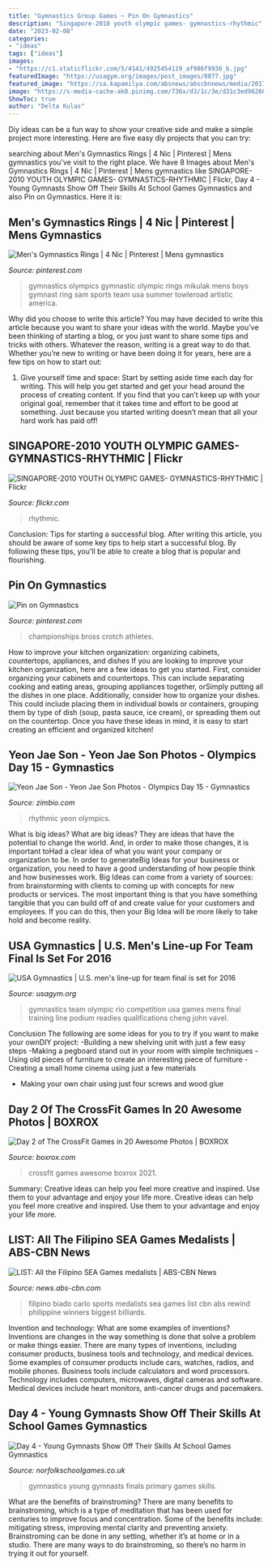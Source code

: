 ```yaml
---
title: "Gymnastics Group Games ~ Pin On Gymnastics"
description: "Singapore-2010 youth olympic games- gymnastics-rhythmic"
date: "2023-02-08"
categories:
- "ideas"
tags: ["ideas"]
images:
- "https://c1.staticflickr.com/5/4141/4925454119_af906f9936_b.jpg"
featuredImage: "https://usagym.org/images/post_images/8877.jpg"
featured_image: "https://sa.kapamilya.com/absnews/abscbnnews/media/2017/sports/08/30/seag-billiards-carlo-biado.jpg?ext=.jpg"
image: "https://s-media-cache-ak0.pinimg.com/736x/d3/1c/3e/d31c3ed96260c30f14dbda79c0e94a68.jpg"
ShowToc: true
author: "Delta Kulas"
---
```



Diy ideas can be a fun way to show your creative side and make a simple project more interesting. Here are five easy diy projects that you can try: 

	

		
searching about Men&#039;s Gymnastics Rings | 4 Nic | Pinterest | Mens gymnastics you've visit to the right place. We have 8 Images about Men&#039;s Gymnastics Rings | 4 Nic | Pinterest | Mens gymnastics like SINGAPORE-2010 YOUTH OLYMPIC GAMES- GYMNASTICS-RHYTHMIC | Flickr, Day 4 - Young Gymnasts Show Off Their Skills At School Games Gymnastics and also Pin on Gymnastics. Here it is:
		
    
## Men&#039;s Gymnastics Rings | 4 Nic | Pinterest | Mens Gymnastics

<img loading=lazy src="https://s-media-cache-ak0.pinimg.com/736x/d3/1c/3e/d31c3ed96260c30f14dbda79c0e94a68.jpg" onerror="this.onerror=null;this.src='https://tse2.mm.bing.net/th?id=OIP.-ojjyTUqZ0PGxaSmqkn9JgHaEb&amp;pid=15.1';" alt="Men&#039;s Gymnastics Rings | 4 Nic | Pinterest | Mens gymnastics">

_Source: pinterest.com_

>gymnastics olympics gymnastic olympic rings mikulak mens boys gymnast ring sam sports team usa summer towleroad artistic america. 

	

Why did you choose to write this article?
You may have decided to write this article because you want to share your ideas with the world. Maybe you’ve been thinking of starting a blog, or you just want to share some tips and tricks with others. Whatever the reason, writing is a great way to do that. Whether you’re new to writing or have been doing it for years, here are a few tips on how to start out:
1. Give yourself time and space: Start by setting aside time each day for writing. This will help you get started and get your head around the process of creating content. If you find that you can’t keep up with your original goal, remember that it takes time and effort to be good at something. Just because you started writing doesn’t mean that all your hard work has paid off!


    
## SINGAPORE-2010 YOUTH OLYMPIC GAMES- GYMNASTICS-RHYTHMIC | Flickr

<img loading=lazy src="https://c1.staticflickr.com/5/4141/4925454119_af906f9936_b.jpg" onerror="this.onerror=null;this.src='https://tse3.mm.bing.net/th?id=OIP.VLOzWSlhIgu3pfyPxg6FsQHaHC&amp;pid=15.1';" alt="SINGAPORE-2010 YOUTH OLYMPIC GAMES- GYMNASTICS-RHYTHMIC | Flickr">

_Source: flickr.com_

>rhythmic. 

	

Conclusion: Tips for starting a successful blog.
After writing this article, you should be aware of some key tips to help start a successful blog. By following these tips, you'll be able to create a blog that is popular and flourishing.

    
## Pin On Gymnastics

<img loading=lazy src="https://i.pinimg.com/736x/a9/de/b0/a9deb0b3c708c5557a97d4556b03fd08.jpg" onerror="this.onerror=null;this.src='https://tse3.mm.bing.net/th?id=OIP.WYEH85M9PnM-01VgRl7ATQAAAA&amp;pid=15.1';" alt="Pin on Gymnastics">

_Source: pinterest.com_

>championships bross crotch athletes. 

	

How to improve your kitchen organization: organizing cabinets, countertops, appliances, and dishes
If you are looking to improve your kitchen organization, here are a few ideas to get you started. First, consider organizing your cabinets and countertops. This can include separating cooking and eating areas, grouping appliances together, orSimply putting all the dishes in one place. Additionally, consider how to organize your dishes. This could include placing them in individual bowls or containers, grouping them by type of dish (soup, pasta sauce, ice cream), or spreading them out on the countertop. Once you have these ideas in mind, it is easy to start creating an efficient and organized kitchen!

    
## Yeon Jae Son - Yeon Jae Son Photos - Olympics Day 15 - Gymnastics

<img loading=lazy src="https://www2.pictures.zimbio.com/gi/Olympics+Day+15+Gymnastics+Rhythmic+GIL-T-X9kQUx.jpg" onerror="this.onerror=null;this.src='https://tse3.mm.bing.net/th?id=OIP.gF8s9ah8DTMRMh35EtYD5QHaFJ&amp;pid=15.1';" alt="Yeon Jae Son - Yeon Jae Son Photos - Olympics Day 15 - Gymnastics">

_Source: zimbio.com_

>rhythmic yeon olympics. 

	

What is big ideas?
What are big ideas? They are ideas that have the potential to change the world. And, in order to make those changes, it is important toHad a clear idea of what you want your company or organization to be.  In order to generateBig Ideas for your business or organization, you need to have a good understanding of how people think and how businesses work. Big Ideas can come from a variety of sources: from brainstorming with clients to coming up with concepts for new products or services.
The most important thing is that you have something tangible that you can build off of and create value for your customers and employees. If you can do this, then your Big Idea will be more likely to take hold and become reality.

    
## USA Gymnastics | U.S. Men&#039;s Line-up For Team Final Is Set For 2016

<img loading=lazy src="https://usagym.org/images/post_images/8877.jpg" onerror="this.onerror=null;this.src='https://tse4.mm.bing.net/th?id=OIP.Q-3tOmPPV6ly5UfN98-jRAAAAA&amp;pid=15.1';" alt="USA Gymnastics | U.S. men&#039;s line-up for team final is set for 2016">

_Source: usagym.org_

>gymnastics team olympic rio competition usa games mens final training line podium readies qualifications cheng john vavel. 

	

Conclusion
The following are some ideas for you to try if you want to make your ownDIY project: 
-Building a new shelving unit with just a few easy steps 
-Making a pegboard stand out in your room with simple techniques 
-Using old pieces of furniture to create an interesting piece of furniture 
-Creating a small home cinema using just a few materials 
- Making your own chair using just four screws and wood glue

    
## Day 2 Of The CrossFit Games In 20 Awesome Photos | BOXROX

<img loading=lazy src="https://image.boxrox.com/2019/08/19862584-6b01-402d-bb77-318db243ec11-576x1024.jpg" onerror="this.onerror=null;this.src='https://tse2.mm.bing.net/th?id=OIP.CeQAcFfa04J4y6lMMRFuVAHaNK&amp;pid=15.1';" alt="Day 2 of The CrossFit Games in 20 Awesome Photos | BOXROX">

_Source: boxrox.com_

>crossfit games awesome boxrox 2021. 

	

Summary: Creative ideas can help you feel more creative and inspired. Use them to your advantage and enjoy your life more.
Creative ideas can help you feel more creative and inspired. Use them to your advantage and enjoy your life more.

    
## LIST: All The Filipino SEA Games Medalists | ABS-CBN News

<img loading=lazy src="https://sa.kapamilya.com/absnews/abscbnnews/media/2017/sports/08/30/seag-billiards-carlo-biado.jpg?ext=.jpg" onerror="this.onerror=null;this.src='https://tse3.mm.bing.net/th?id=OIP.PcWYOH95I8SdGPttODIPhAHaE7&amp;pid=15.1';" alt="LIST: All the Filipino SEA Games medalists | ABS-CBN News">

_Source: news.abs-cbn.com_

>filipino biado carlo sports medalists sea games list cbn abs rewind philippine winners biggest billiards. 

	

Invention and technology: What are some examples of inventions?
Inventions are changes in the way something is done that solve a problem or make things easier. There are many types of inventions, including consumer products, business tools and technology, and medical devices. Some examples of consumer products include cars, watches, radios, and mobile phones. Business tools include calculators and word processors. Technology includes computers, microwaves, digital cameras and software. Medical devices include heart monitors, anti-cancer drugs and pacemakers.

    
## Day 4 - Young Gymnasts Show Off Their Skills At School Games Gymnastics

<img loading=lazy src="http://www.norfolkschoolgames.co.uk/wp-content/uploads/Gymnastics-1-1.jpg" onerror="this.onerror=null;this.src='https://tse1.mm.bing.net/th?id=OIP.ltR_jUktemoHSWNIBn-ytwHaLH&amp;pid=15.1';" alt="Day 4 - Young Gymnasts Show Off Their Skills At School Games Gymnastics">

_Source: norfolkschoolgames.co.uk_

>gymnastics young gymnasts finals primary games skills. 

	

What are the benefits of brainstroming?
There are many benefits to brainstroming, which is a type of meditation that has been used for centuries to improve focus and concentration. Some of the benefits include: mitigating stress, improving mental clarity and preventing anxiety. Brainstroming can be done in any setting, whether it’s at home or in a studio. There are many ways to do brainstroming, so there’s no harm in trying it out for yourself.

